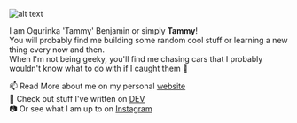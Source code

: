 ![alt text](https://res.cloudinary.com/simplytammy/image/upload/v1595998486/persona/pp.jpg)

I am Ogurinka 'Tammy' Benjamin or simply **Tammy**! <br>
You will probably find me building some random cool stuff or learning a new thing every now and then.
<br>
When I'm not being geeky, you'll find me chasing cars that I probably wouldn't know what to do with if I caught them 👀

📫 Read More about me on my personal  	[website](https://tammy.dev/about) <br>
💬 Check out stuff I've written on  [DEV](https://dev.to/simplytammy) <br>
📷 Or see what I am up to on [Instagram](https://dev.to/simplytammy)
